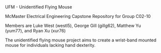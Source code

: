 UFM - Unidentified Flying Mouse

McMaster Electrical Engineering Capstone Repository for Group C02-10

Members are Luke West (westl5), George Gill (gillg62), Matthew Yu (yum77), and Ryan Xu (xur76)

The unidentified flying mouse project aims to create a wrist-band mounted mouse for individuals lacking hand dexterity. 

